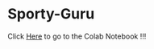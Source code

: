 # Sporty-Guru

Click <a href="https://colab.research.google.com/drive/1cIIXFeROtJf7MovU7j6ipBDvur-X1o9M?usp=sharing">Here</a> to go to the Colab Notebook !!!

